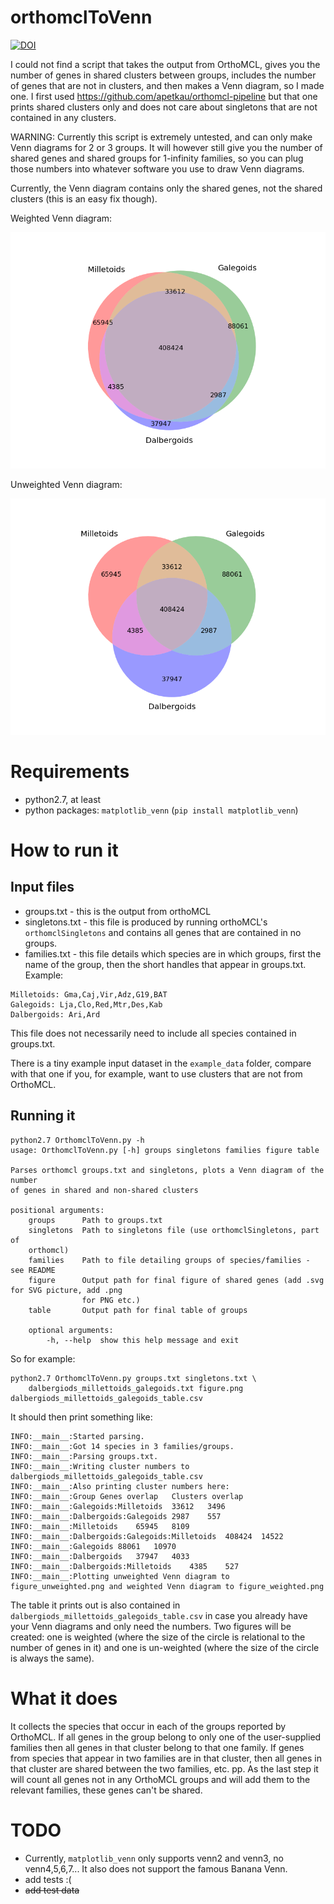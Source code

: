 # orthomclToVenn


[![DOI](https://zenodo.org/badge/62373018.svg)](https://zenodo.org/badge/latestdoi/62373018)


I could not find a script that takes the output from OrthoMCL, gives you the number of genes in shared clusters between groups, includes the number of genes that are not in clusters, and then makes a Venn diagram, so I made one. I first used https://github.com/apetkau/orthomcl-pipeline but that one prints shared clusters only and does not care about singletons that are not contained in any clusters.

WARNING: Currently this script is extremely untested, and can only make Venn diagrams for 2 or 3 groups. It will however still give you the number of shared genes and shared groups for 1-infinity families, so you can plug those numbers into whatever software you use to draw Venn diagrams.

Currently, the Venn diagram contains only the shared genes, not the shared clusters (this is an easy fix though).

Weighted Venn diagram:

![Weighted Venn](figure_weighted.png)

Unweighted Venn diagram:

![Unweighted Venn](figure_unweighted.png)

# Requirements

- python2.7, at least
- python packages: `matplotlib_venn` (`pip install matplotlib_venn`)

# How to run it

## Input files

- groups.txt - this is the output from orthoMCL
- singletons.txt - this file is produced by running orthoMCL's `orthomclSingletons` and contains all genes that are contained in no groups.
- families.txt - this file details which species are in which groups, first the name of the group, then the short handles that appear in groups.txt. Example:

```
Milletoids: Gma,Caj,Vir,Adz,G19,BAT
Galegoids: Lja,Clo,Red,Mtr,Des,Kab
Dalbergoids: Ari,Ard
```

This file does not necessarily need to include all species contained in groups.txt.

There is a tiny example input dataset in the `example_data` folder, compare with that one if you, for example, want to use clusters that are not from OrthoMCL.

## Running it

```
python2.7 OrthomclToVenn.py -h
usage: OrthomclToVenn.py [-h] groups singletons families figure table

Parses orthomcl groups.txt and singletons, plots a Venn diagram of the number
of genes in shared and non-shared clusters

positional arguments:
    groups      Path to groups.txt
    singletons  Path to singletons file (use orthomclSingletons, part of
    orthomcl)
    families    Path to file detailing groups of species/families - see README
    figure      Output path for final figure of shared genes (add .svg for SVG picture, add .png
                for PNG etc.)
    table       Output path for final table of groups

    optional arguments:
        -h, --help  show this help message and exit
```

So for example:

    python2.7 OrthomclToVenn.py groups.txt singletons.txt \
        dalbergiods_millettoids_galegoids.txt figure.png dalbergiods_millettoids_galegoids_table.csv

It should then print something like:

```
INFO:__main__:Started parsing.
INFO:__main__:Got 14 species in 3 families/groups.
INFO:__main__:Parsing groups.txt.
INFO:__main__:Writing cluster numbers to dalbergiods_millettoids_galegoids_table.csv
INFO:__main__:Also printing cluster numbers here:
INFO:__main__:Group	Genes overlap	Clusters overlap
INFO:__main__:Galegoids:Milletoids	33612	3496
INFO:__main__:Dalbergoids:Galegoids	2987	557
INFO:__main__:Milletoids	65945	8109
INFO:__main__:Dalbergoids:Galegoids:Milletoids	408424	14522
INFO:__main__:Galegoids	88061	10970
INFO:__main__:Dalbergoids	37947	4033
INFO:__main__:Dalbergoids:Milletoids	4385	527
INFO:__main__:Plotting unweighted Venn diagram to figure_unweighted.png and weighted Venn diagram to figure_weighted.png
```

The table it prints out is also contained in `dalbergiods_millettoids_galegoids_table.csv` in case you already have your Venn diagrams and only need the numbers. Two figures will be created: one is weighted (where the size of the circle is relational to the number of genes in it) and one is un-weighted (where the size of the circle is always the same).

# What it does

It collects the species that occur in each of the groups reported by OrthoMCL. If all genes in the group belong to only one of the user-supplied families then all genes in that cluster belong to that one family. If genes from species that appear in two families are in that cluster, then all genes in that cluster are shared between the two families, etc. pp. As the last step it will count all genes not in any OrthoMCL groups and will add them to the relevant families, these genes can't be shared.

# TODO

- Currently, `matplotlib_venn` only supports venn2 and venn3, no venn4,5,6,7... It also does not support the famous Banana Venn.
- add tests :(
- ~~add test data~~
